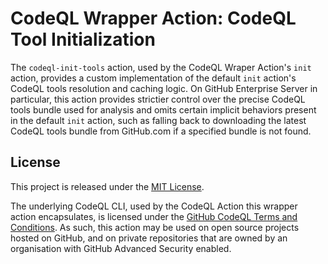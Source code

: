 # CodeQL Wrapper Action: CodeQL Tool Initialization

The `codeql-init-tools` action, used by the CodeQL Wraper Action's `init` action, provides a custom implementation of the default `init` action's CodeQL tools resolution and caching logic. On GitHub Enterprise Server in particular, this action provides strictier control over the precise CodeQL tools bundle used for analysis and omits certain implicit behaviors present in the default `init` action, such as falling back to downloading the latest CodeQL tools bundle from GitHub.com if a specified bundle is not found.

## License

This project is released under the [MIT License](LICENSE).

The underlying CodeQL CLI, used by the CodeQL Action this wrapper action encapsulates, is licensed under the [GitHub CodeQL Terms and Conditions](https://securitylab.github.com/tools/codeql/license). As such, this action may be used on open source projects hosted on GitHub, and on private repositories that are owned by an organisation with GitHub Advanced Security enabled.
